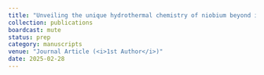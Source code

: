 ```yaml
---
title: "Unveiling the unique hydrothermal chemistry of niobium beyond its tantalum twin."
collection: publications
boardcast: mute
status: prep
category: manuscripts
venue: "Journal Article (<i>1st Author</i>)"
date: 2025-02-28
---
```


